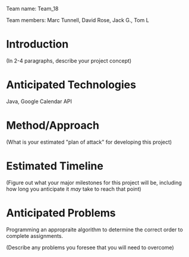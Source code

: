 Team name: Team_18

Team members: Marc Tunnell, David Rose, Jack G., Tom L

# Introduction

(In 2-4 paragraphs, describe your project concept)

# Anticipated Technologies

Java, Google Calendar API

# Method/Approach

(What is your estimated "plan of attack" for developing this project)

# Estimated Timeline

(Figure out what your major milestones for this project will be, including how long you anticipate it *may* take to reach that point)

# Anticipated Problems

Programming an appropraite algorithm to determine the correct order to complete assignments.

(Describe any problems you foresee that you will need to overcome)
